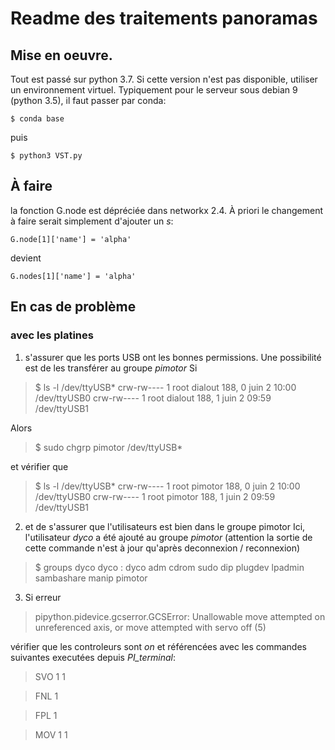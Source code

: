 # Readme des traitements panoramas

## Mise en oeuvre.

Tout est passé sur python 3.7. Si cette version n'est pas disponible, utiliser un environnement virtuel. Typiquement pour le serveur sous debian 9 (python 3.5), il faut passer par conda:

```
$ conda base
```

puis 

```
$ python3 VST.py
```

## À faire
la fonction G.node est dépréciée dans networkx 2.4. À priori le changement à faire serait simplement d'ajouter un *s*:
```
G.node[1]['name'] = 'alpha'
```
devient
```
G.nodes[1]['name'] = 'alpha'
```

## En cas de problème 

### avec les platines
1. s'assurer que les ports USB ont les bonnes permissions. Une possibilité est de les transférer au groupe *pimotor*
Si 
>$ ls -l /dev/ttyUSB*
crw-rw---- 1 root dialout 188, 0 juin   2 10:00 /dev/ttyUSB0
crw-rw---- 1 root dialout 188, 1 juin   2 09:59 /dev/ttyUSB1

Alors
>$ sudo chgrp pimotor /dev/ttyUSB*

et vérifier que 
>$ ls -l /dev/ttyUSB*
crw-rw---- 1 root pimotor 188, 0 juin   2 10:00 /dev/ttyUSB0
crw-rw---- 1 root pimotor 188, 1 juin   2 09:59 /dev/ttyUSB1 

2. et de s'assurer que l'utilisateurs est bien dans le groupe pimotor
Ici, l'utilisateur *dyco* a été ajouté au groupe *pimotor* (attention la sortie de cette commande n'est à jour qu'après deconnexion / reconnexion)
> $ groups dyco
dyco : dyco adm cdrom sudo dip plugdev lpadmin sambashare manip pimotor 

3. Si erreur 
> pipython.pidevice.gcserror.GCSError: Unallowable move attempted on unreferenced axis, or move attempted with servo off (5)

vérifier que les controleurs sont *on* et référencées avec les commandes suivantes executées depuis *PI_terminal*:
> SVO 1 1

> FNL 1

> FPL 1

> MOV 1 1
 
